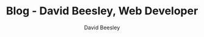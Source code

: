---
layout: blog
title: Blog - David Beesley, Web Developer
description: Hi, I'm David Beesley, a Web Developer based in Cheltenham. I shall be posting reviews, thoughts and tutorials here
author: David Beesley
---